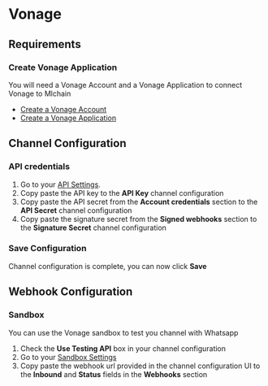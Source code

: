 # Vonage

## Requirements

### Create Vonage Application

You will need a Vonage Account and a Vonage Application to connect Vonage to Mlchain

- [Create a Vonage Account](https://dashboard.nexmo.com/sign-up)
- [Create a Vonage Application](https://dashboard.nexmo.com/applications/new)

## Channel Configuration

### API credentials

1. Go to your [API Settings](https://dashboard.nexmo.com/settings).
1. Copy paste the API key to the **API Key** channel configuration
1. Copy paste the API secret from the **Account credentials** section to the **API Secret** channel configuration
1. Copy paste the signature secret from the **Signed webhooks** section to the **Signature Secret** channel configuration

### Save Configuration

Channel configuration is complete, you can now click **Save**

## Webhook Configuration

### Sandbox

You can use the Vonage sandbox to test you channel with Whatsapp

1. Check the **Use Testing API** box in your channel configuration
1. Go to your [Sandbox Settings](https://dashboard.nexmo.com/messages/sandbox)
1. Copy paste the webhook url provided in the channel configuration UI to the **Inbound** and **Status** fields in the **Webhooks** section
